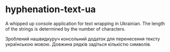 # hyphenation-text-ua
A whipped up console application for text wrapping in Ukrainian. The length of the strings is determined by the number of characters.

Зроблений нашвидкуруч консольний додаток для перенесення тексту українською мовою. Довжина рядків задіться кількістю символів.
